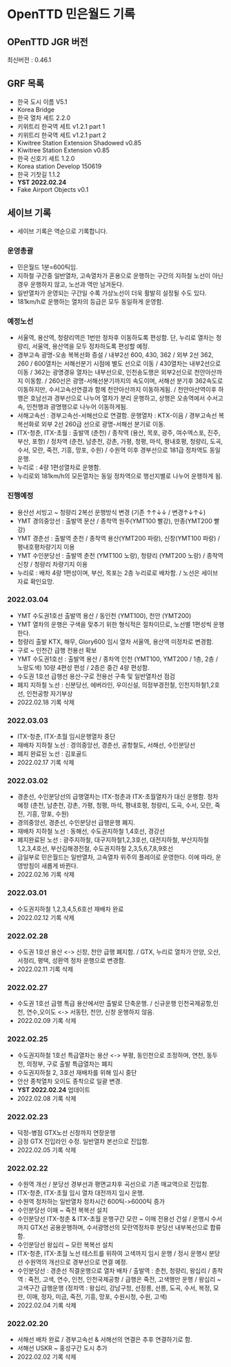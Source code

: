 # OpenTTD 민은월드 기록
## OPenTTD JGR 버전
최신버전 : 0.46.1

## GRF 목록
- 한국 도시 이름 V5.1
- Korea Bridge
- 한국 열차 세트 2.2.0
- 키위트리 한국역 세트 v1.2.1 part 1
- 키위트리 한국역 세트 v1.2.1 part 2
- Kiwitree Station Extension Shadowed v0.85
- Kiwitree Station Extension v0.85
- 한국 신호기 세트 1.2.0
- Korea station Develop 150619
- 한국 기찻길 1.1.2
- **YST 2022.02.24**
- Fake Airport Objects v0.1

## 세이브 기록
- 세이브 기록은 역순으로 기록합니다.

### 운영총괄
- 민은월드 1분=600틱임.
- 지하철 구간중 일반열차, 고속열차가 혼용으로 운행하는 구간의 지하철 노선이 아닌경우 운행하지 않고, 노선과 역만 남겨둔다.
- 일반열차가 운영되는 구간일 수록 가상노선이 더욱 활발히 설정될 수도 있다.
- 181km/h로 운행하는 열차의 등급은 모두 동일하게 운영함.

### 예정노선
- 서울역, 용산역, 청량리역은 1번만 정차후 이동하도록 편성함. 단, 누리로 열차는 청량리, 서울역, 용산역을 모두 정차하도록 편성할 예정.
- 경부고속 광명-오송 복복선화 증설 / 내부2선 600, 430, 362 / 외부 2선 362, 260 / 600열차는 서해선분기 시점에 별도 선으로 이동 / 430열차는 내부2선으로 이동 / 362는 광명경유 열차는 내부선으로, 인천송도행은 외부2선으로 천안아산까지 이동함. / 260선은 광명-서해선분기까지의 속도이며, 서해선 분기후 362속도로 이동하지만, 수서고속선연결과 함께 천안아산까지 이동하게됨. / 천안아산역이후 하행은 호남선과 경부선으로 나누어 열차가 분리 운행하고, 상행은 오송역에서 수서고속, 인천행과 광명행으로 나누어 이동하게됨.
- 서해고속선 : 경부고속선-서해선으로 연결함. 운행열차 : KTX-이음 / 경부고속선 복복선화로 외부 2선 260급 선으로 광명-서해선 분기로 이동.
- ITX-청춘, ITX-초월 : 출발역 (춘천) / 종착역 (용산, 목포, 광주, 여수엑스포, 진주, 부산, 포항) / 정차역 (춘천, 남춘천, 강촌, 가평, 청평, 마석, 평내호평, 청량리, 도곡, 수서, 모란, 죽전, 기흥, 망포, 수원) / 수원역 이후 경부선으로 181급 정차역도 동일운행.
- 누리로 : 4량 1편성열차로 운행함. 
- 누리로외 181km/h의 모든열차는 동일 정차역으로 행선지별로 나누어 운행하게 됨.

### 진행예정
- 용산선 서빙고 ~ 청량리 2복선 운행방식 변경 (기존 ↑↑↓↓ / 변경↑↓↑↓)
- YMT 경의중앙선 : 출발역 문산 / 종착역 원주(YMT100 빨강), 만종(YMT200 빨강)
- YMT 경춘선 : 출발역 춘천 / 종착역 용산(YMT200 파랑), 신창(YMT100 파랑) / 평내호평차량기지 이용
- YMT 수인분당선 : 출발역 춘천 (YMT100 노랑), 청량리 (YMT200 노랑) / 종착역 신창 / 청량리 차량기지 이용
- 누리로 : 배차 4량 1편성이며, 부산, 목포는 2층 누리로로 배차함. / 노선은 세이브 자료 확인요망.

### 2022.03.04
- YMT 수도권1호선 출발역 용산 / 동인천 (YMT100), 천안 (YMT200)
- YMT 열차의 운행은 구색을 맞추기 위한 형식적은 절차이므로, 노선별 1편성씩 운행한다.
- 청량리 출발 KTX, 해무, Glory600 임시 열차 서울역, 용산역 미정차로 변경함.
- 구로 ~ 인천간 급행 전용선 확보
- YMT 수도권1호선 : 출발역 용산 / 종차역 인천 (YMT100, YMT200 / 1층, 2층 / 노랑도색) 10량 4편성 편성 / 2층은 중간 4량 편성함.
- 수도권 1호선 급행선 용산-구로 전용선 구축 및 일반열차선 점검
- 폐지 지하철 노선 : 신분당선, 에버라인, 우이신설, 의정부경전철, 인천지하철1,2호선, 인천공항 자기부상
- 2022.02.18 기록 삭제

### 2022.03.03
- ITX-청춘, ITX-초월 임시운행열차 중단
- 재배차 지하철 노선 : 경의중앙선, 경춘선, 공항철도, 서해선, 수인분당선
- 폐지 완료된 노선 : 김포골드
- 2022.02.17 기록 삭제

### 2022.03.02
- 경춘선, 수인분당선의 급행열차는 ITX-청춘과 ITX-초월열차가 대신 운행함. 정차 예정 (춘천, 남춘천, 강촌, 가평, 청평, 마석, 평내호평, 청량리, 도곡, 수서, 모란, 죽전, 기흥, 망포, 수원)
- 경의중앙선, 경춘선, 수인분당선 급행운행 폐지.
- 재배차 지하철 노선 : 동해선, 수도권지하철 1,4호선, 경강선
- 폐지완료된 노선 : 광주지하철, 대구지하철1,2,3호선, 대전지하철, 부산지하철 1,2,3,4호선, 부산김해경전철, 수도권지하철 2,3,5,6,7,8,9호선
- 금일부로 민은월드는 일반열차, 고속열차 위주의 플레이로 운영한다. 이에 따라, 운영방침이 새롭게 바뀐다.
- 2022.02.16 기록 삭제

### 2022.03.01
- 수도권지하철 1,2,3,4,5,6호선 재배차 완료
- 2022.02.12 기록 삭제

### 2022.02.28
- 수도권 1호선 용산 <-> 신창, 천안 급행 폐지함. / GTX, 누리로 열차가 안양, 오산, 서정리, 평택, 성환역 정차 운행으로 변경함.
- 2022.02.11 기록 삭제

### 2022.02.27
- 수도권 1호선 급행 특급 용산에서만 출발로 단축운행. / 신규운행 인천국제공항,인천, 연수,오이도 <-> 서동탄, 천안, 신창 운행하지 않음.
- 2022.02.09 기록 삭제

### 2022.02.25
- 수도권지하철 1호선 특급열차는 용산 <-> 부평, 동인천으로 조정하며, 연천, 동두천, 의정부, 구로 출발 특급열차는 폐지
- 수도권지하철 2, 3호선 재배차를 위해 임시 중단
- 안산 종착열차 오이도 종착으로 일괄 변경.
- **YST 2022.02.24** 업데이트
- 2022.02.08 기록 삭제

### 2022.02.23
- 덕정-병점 GTX노선 신창까지 연장운행
- 금정 GTX 진입라인 수정. 일반열차 본선으로 진입함.
- 2022.02.05 기록 삭제

### 2022.02.22
- 수원역 개선 / 분당선 경부선과 평면교차후 곡선으로 기존 매교역으로 진입함.
- ITX-청춘, ITX-초월 임시 열차 대전까지 임시 운행.
- 수원역 정차하는 일반열차 정차시간 600틱->6000틱 증가
- 수인분당선 이매 ~ 죽전 복복선 설치
- 수인분당선 ITX-청춘 & ITX-초월 운행구간 모란 ~ 이매 전용선 건설 / 운행시 수서까지 GTX선 공용운행하며, 수서광명선의 모란역정차후 분당선 내부복선으로 합류함. 
- 수인분당선 왕십리 ~ 모란 복복선 설치
- ITX-청춘, ITX-초월 노선 테스트를 위하여 고색까지 임시 운행 / 정시 운행시 분당선 수원역의 개선으로 경부선으로 연결 예정.
- 수인분당선 : 경춘선 직결운행으로 열차 배차 / 출발역 : 춘천, 청량리, 왕십리 / 종착역 : 죽전, 고색, 연수, 인천, 인천국제공항 / 급행은 죽전, 고색행만 운행 / 왕십리 ~ 고색구간 급행운행 (정차역 : 왕십리, 강남구청, 선정릉, 선릉, 도곡, 수서, 복정, 모란, 이매, 정자, 미금, 죽전, 기흥, 망포, 수원시청, 수원, 고색)
- 2022.02.04 기록 삭제

### 2022.02.20
- 서해선 배차 완료 / 경부고속선 & 서해선의 연결은 추후 연결하기로 함.
- 서해선 USKR ~ 홍성구간 도시 추가
- 2022.02.02 기록 삭제
